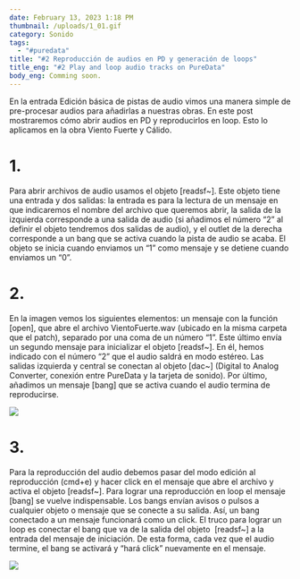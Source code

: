 ```yaml
---
date: February 13, 2023 1:18 PM
thumbnail: /uploads/1_01.gif
category: Sonido
tags:
  - "#puredata"
title: "#2 Reproducción de audios en PD y generación de loops"
title_eng: "#2 Play and loop audio tracks on PureData"
body_eng: Comming soon.
---
```

<div>

En la entrada Edición básica de pistas de audio vimos una manera simple de pre-procesar audios para añadirlas a nuestras obras. En este post mostraremos cómo abrir audios en PD y reproducirlos en loop. Esto lo aplicamos en la obra Viento Fuerte y Cálido.

# 1.

Para abrir archivos de audio usamos el objeto \[readsf~]. Este objeto tiene una entrada y dos salidas: la entrada es para la lectura de un mensaje en que indicaremos el nombre del archivo que queremos abrir, la salida de la izquierda corresponde a una salida de audio (si añadimos el número “2” al definir el objeto tendremos dos salidas de audio), y el outlet de la derecha corresponde a un bang que se activa cuando la pista de audio se acaba. El objeto se inicia cuando enviamos un “1” como mensaje y se detiene cuando enviamos un “0”.

# 2.

En la imagen vemos los siguientes elementos: un mensaje con la función \[open], que abre el archivo VientoFuerte.wav (ubicado en la misma carpeta que el patch), separado por una coma de un número “1”. Este último envía un segundo mensaje para inicializar el objeto \[readsf\~]. En él, hemos indicado con el número “2” que el audio saldrá en modo estéreo. Las salidas izquierda y central se conectan al objeto \[dac\~] (Digital to Analog Converter, conexión entre PureData y la tarjeta de sonido). Por último, añadimos un mensaje \[bang] que se activa cuando el audio termina de reproducirse.

</div>

<div>

![](/uploads/1_01.gif)

</div>

<div>

# 3.

Para la reproducción del audio debemos pasar del modo edición al reproducción (cmd+e) y hacer click en el mensaje que abre el archivo y activa el objeto \[readsf\~]. Para lograr una reproducción en loop el mensaje \[bang] se vuelve indispensable. Los bangs envían avisos o pulsos a cualquier objeto o mensaje que se conecte a su salida. Así, un bang conectado a un mensaje funcionará como un click. El truco para lograr un loop es conectar el bang que va de la salida del objeto  \[readsf\~] a la entrada del mensaje de iniciación. De esta forma, cada vez que el audio termine, el bang se activará y “hará click” nuevamente en el mensaje.

![](/uploads/1_02.gif)
